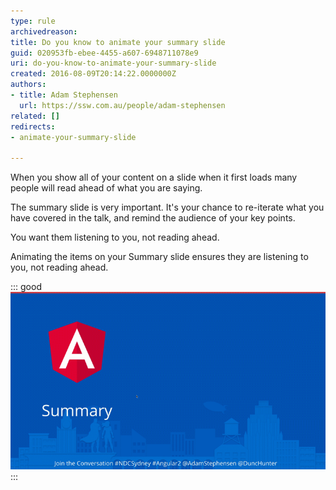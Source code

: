 ```yaml
---
type: rule
archivedreason: 
title: Do you know to animate your summary slide
guid: 020953fb-ebee-4455-a607-6948711078e9
uri: do-you-know-to-animate-your-summary-slide
created: 2016-08-09T20:14:22.0000000Z
authors:
- title: Adam Stephensen
  url: https://ssw.com.au/people/adam-stephensen
related: []
redirects:
- animate-your-summary-slide

---
```


When you show all of your content on a slide when it first loads many people will read ahead of what you are saying.

The summary slide is very important. It's your chance to re-iterate what you have covered in the talk, and remind the audience of your key points.

<!--endintro-->

You want them listening to you, not reading ahead.

Animating the items on your Summary slide ensures they are listening to you, not reading ahead.


::: good  
![Good Example: Animate the points on your Summary slide](summary-animation.gif)  
:::
